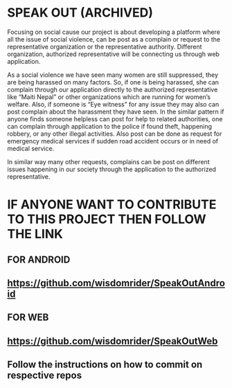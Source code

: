 # SPEAK OUT (ARCHIVED) 

Focusing on social cause our project is about developing a platform where all the issue of social violence, can be post 
as a complain or request to the representative organization or the representative authority. Different organization, 
authorized representative will be connecting us through web application.

As a social violence we have seen many women are still suppressed, they are being harassed on many factors. So, if 
one is being harassed, she can complain through our application directly to the authorized representative like “Maiti Nepal” 
or other organizations which are running for women’s welfare. Also, if someone is “Eye witness” for any issue they may also 
can post complain about the harassment they have seen.
In the similar pattern if anyone finds someone helpless can post for help to related authorities, one can complain through
application to the police if found theft, happening robbery, or any other illegal activities. Also post can be done as request 
for emergency medical services if sudden road accident occurs or in need of medical service.

In similar way many other requests, complains can be post on different issues happening in our society through the application 
to the authorized representative.


# IF ANYONE WANT TO CONTRIBUTE TO THIS PROJECT THEN FOLLOW THE LINK

## FOR ANDROID

   ## https://github.com/wisdomrider/SpeakOutAndroid
   
## FOR WEB

   ## https://github.com/wisdomrider/SpeakOutWeb


## Follow the instructions on how to commit on respective repos

